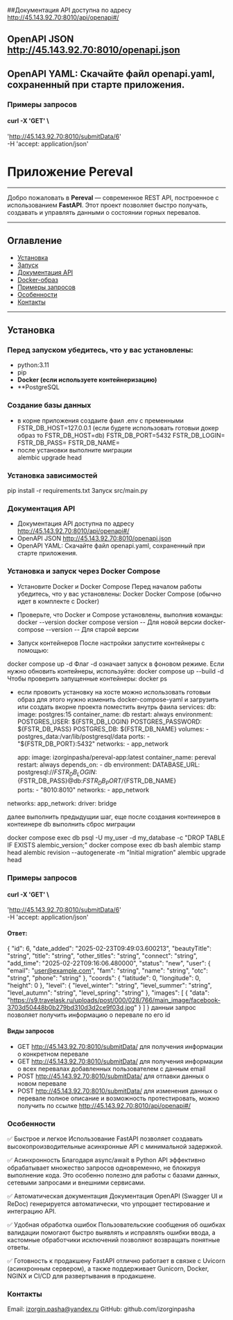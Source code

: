 
##Документация API доступна по адресу http://45.143.92.70:8010/api/openapi#/
## OpenAPI JSON http://45.143.92.70:8010/openapi.json
## OpenAPI YAML: Скачайте файл openapi.yaml, сохраненный при старте приложения.

### Примеры запросов
#### curl -X 'GET' \
  'http://45.143.92.70:8010/submitData/6' \
  -H 'accept: application/json'

# Приложение Pereval
---

Добро пожаловать в **Pereval** — современное REST API, построенное с использованием **FastAPI**. Этот проект позволяет быстро получать, создавать и управлять данными о состоянии горных перевалов.

---

## Оглавление

- [Установка](#установка)
- [Запуск](#запуск)
- [Документация API](#документация-api)
- [Docker-образ](#docker-образ)
- [Примеры запросов](#примеры-запросов)
- [Особенности](#особенности)
- [Контакты](#контакты)


---

## Установка

### Перед запуском убедитесь, что у вас установлены:

- python:3.11
- pip
- **Docker (если используете контейнеризацию)**
- **PostgreSQL

### Создание базы данных
- в корне приложения создаите фаил .env с пременными 
FSTR_DB_HOST=127.0.0.1 (если будете использовать готовыи докер образ то FSTR_DB_HOST=db)
FSTR_DB_PORT=5432
FSTR_DB_LOGIN=
FSTR_DB_PASS=
FSTR_DB_NAME=
- после установки выполните миграции  
alembic upgrade head

### Установка зависимостей
pip install -r requirements.txt
Запуск
src/main.py

### Документация API
- Документация API доступна по адресу http://45.143.92.70:8010/api/openapi#/
- OpenAPI JSON http://45.143.92.70:8010/openapi.json
- OpenAPI YAML: Скачайте файл openapi.yaml, сохраненный при старте приложения.

### Установка и запуск через Docker Compose
- Установите Docker и Docker Compose
Перед началом работы убедитесь, что у вас установлены:
Docker
Docker Compose (обычно идет в комплекте с Docker)

- Проверьте, что Docker и Compose установлены, выполнив команды:
docker --version
docker compose version  -- Для новой версии
docker-compose --version  -- Для старой версии
-  Запуск контейнеров
После настройки запустите контейнеры с помощью:

docker compose up -d
Флаг -d означает запуск в фоновом режиме.
Если нужно обновить контейнеры, используйте:
docker compose up --build -d
Чтобы проверить запущенные контейнеры:
docker ps
- если провоить установку на хосте можно использовать готовыи образ
для этого нужно изменить docker-compose-yaml и загрузить или создать вкорне проекта
поместить внутрь фаила
services:
  db:
    image: postgres:15
    container_name: db
    restart: always
    environment:
      POSTGRES_USER: ${FSTR_DB_LOGIN}
      POSTGRES_PASSWORD: ${FSTR_DB_PASS}
      POSTGRES_DB: ${FSTR_DB_NAME}
    volumes:
      - postgres_data:/var/lib/postgresql/data
    ports:
      - "${FSTR_DB_PORT}:5432"
    networks:
      - app_network

  app:
    image: izorginpasha/pereval-app:latest
    container_name: pereval
    restart: always
    depends_on:
      - db
    environment:
      DATABASE_URL: postgresql://${FSTR_DB_LOGIN}:${FSTR_DB_PASS}@db:${FSTR_DB_PORT}/${FSTR_DB_NAME}       
    ports:
      - "8010:8010"
    networks:
      - app_network

networks:
  app_network:
    driver: bridge

далее выполнить предыдущии шаг, еще после создания контеинеров в контеинере db
выполнить сброс миграции 

docker compose exec db psql -U my_user -d my_database -c "DROP TABLE IF EXISTS alembic_version;"
docker compose exec db bash
alembic stamp head
alembic revision --autogenerate -m "Initial migration"
alembic upgrade head


### Примеры запросов
#### curl -X 'GET' \
  'http://45.143.92.70:8010/submitData/6' \
  -H 'accept: application/json'
#### Ответ: 
{
  "id": 6,
  "date_added": "2025-02-23T09:49:03.600213",
  "beautyTitle": "string",
  "title": "string",
  "other_titles": "string",
  "connect": "string",
  "add_time": "2025-02-22T09:16:06.480000",
  "status": "new",
  "user": {
    "email": "user@example.com",
    "fam": "string",
    "name": "string",
    "otc": "string",
    "phone": "string"
  },
  "coords": {
    "latitude": 0,
    "longitude": 0,
    "height": 0
  },
  "level": {
    "level_winter": "string",
    "level_summer": "string",
    "level_autumn": "string",
    "level_spring": "string"
  },
  "images": [
    {
      "data": "https://s9.travelask.ru/uploads/post/000/028/766/main_image/facebook-3703d50448b0b279bd310d3d2ce9f03d.jpg"
    }
  ]
}
данныи запрос позволяет получить информацию о перевале по его id
#### 
#### Виды запросов
- GET http://45.143.92.70:8010/submitData/<id> для получения информации о конкретном перевале 
- GET http://45.143.92.70:8010/submitData/<email> для получения информации о всех перевалах 
добавленных пользователем с данным email
- POST http://45.143.92.70:8010/submitData/ для отпавки данных о новом перевале
- POST http://45.143.92.70:8010/submitData/<id> для изменения данных о перевале
полное описание и возможность протестировать, можно получить по ссылке http://45.143.92.70:8010/api/openapi#/

### Особенности

✅ Быстрое и легкое
Использование FastAPI позволяет создавать высокопроизводительные асинхронные API с минимальной задержкой.

✅ Асинхронность
Благодаря async/await в Python API эффективно обрабатывает множество запросов одновременно, не блокируя выполнение кода. Это особенно полезно для работы с базами данных, сетевыми запросами и внешними сервисами.

✅ Автоматическая документация
Документация OpenAPI (Swagger UI и ReDoc) генерируется автоматически, что упрощает тестирование и интеграцию API.

✅ Удобная обработка ошибок
Пользовательские сообщения об ошибках валидации помогают быстро выявлять и исправлять ошибки ввода, а кастомные обработчики исключений позволяют возвращать понятные ответы.

✅ Готовность к продакшену
FastAPI отлично работает в связке с Uvicorn (асинхронным сервером), а также поддерживает Gunicorn, Docker, NGINX и CI/CD для развертывания в продакшене.

### Контакты

Email: izorgin.pasha@yandex.ru
GitHub: github.com/izorginpasha